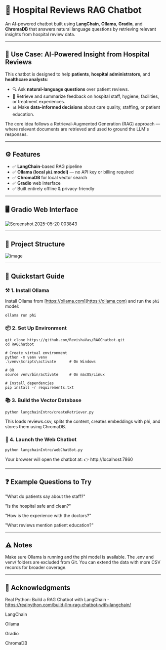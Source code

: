 # 🏥 Hospital Reviews RAG Chatbot

An AI-powered chatbot built using **LangChain**, **Ollama**, **Gradio**, and **ChromaDB** that answers natural language questions by retrieving relevant insights from hospital review data.

---

## 📌 Use Case: AI-Powered Insight from Hospital Reviews

This chatbot is designed to help **patients**, **hospital administrators**, and **healthcare analysts**:

- 🔍 Ask **natural-language questions** over patient reviews.
- 🧠 Retrieve and summarize feedback on hospital staff, hygiene, facilities, or treatment experiences.
- 📊 Make **data-informed decisions** about care quality, staffing, or patient education.

The core idea follows a Retrieval-Augmented Generation (RAG) approach — where relevant documents are retrieved and used to ground the LLM's responses.

---

## ⚙️ Features

- ✅ **LangChain**-based RAG pipeline
- ✅ **Ollama (local `phi` model)** — no API key or billing required
- ✅ **ChromaDB** for local vector search
- ✅ **Gradio** web interface
- ✅ Built entirely offline & privacy-friendly

---


## 🖥️ Gradio Web Interface
![Screenshot 2025-05-20 003843](https://github.com/user-attachments/assets/a9f4fa64-0b4b-4bdf-8994-8e25992fda69)

---

## 📁 Project Structure

![image](https://github.com/user-attachments/assets/ffd923f3-e031-41ab-9908-92f1304f3f60)

---


## 🚀 Quickstart Guide

### ⚒️ 1. Install Ollama

Install Ollama from [https://ollama.com](https://ollama.com) and run the `phi` model:

```
ollama run phi
```
### 📦 2. Set Up Environment
```
git clone https://github.com/RevishaVas/RAGChatbot.git
cd RAGChatbot
```
```
# Create virtual environment
python -m venv venv
.\venv\Scripts\activate      # On Windows

# OR
source venv/bin/activate     # On macOS/Linux
```
```
# Install dependencies
pip install -r requirements.txt
```
### 📚 3. Build the Vector Database
```
python langchainIntro/createRetriever.py
```
This loads reviews.csv, splits the content, creates embeddings with phi, and stores them using ChromaDB.

### 💬 4. Launch the Web Chatbot  
```
python langchainIntro/webChatBot.py
```
Your browser will open the chatbot at:
👉 http://localhost:7860


---
## ❓ Example Questions to Try
"What do patients say about the staff?"

"Is the hospital safe and clean?"

"How is the experience with the doctors?"

"What reviews mention patient education?"

---
## ⚠️ Notes
Make sure Ollama is running and the phi model is available.
The .env and venv/ folders are excluded from Git.
You can extend the data with more CSV records for broader coverage.

---
## 🙌 Acknowledgments
Real Python: Build a RAG Chatbot with LangChain - https://realpython.com/build-llm-rag-chatbot-with-langchain/

LangChain

Ollama

Gradio

ChromaDB
